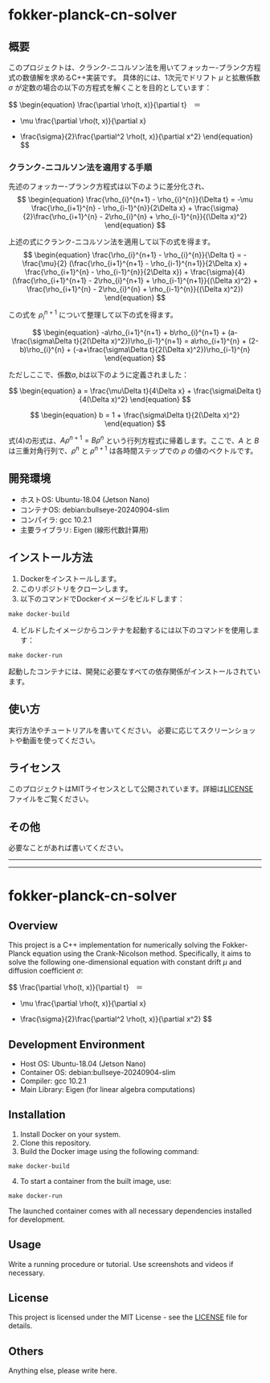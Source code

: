 # fokker-planck-cn-solver

## 概要
このプロジェクトは、クランク-ニコルソン法を用いてフォッカー-プランク方程式の数値解を求めるC++実装です。
具体的には、1次元でドリフト $\mu$ と拡散係数 $\sigma$ が定数の場合の以下の方程式を解くことを目的としています：

$$ 
\begin{equation}
\frac{\partial \rho(t, x)}{\partial t}　＝
- \mu \frac{\partial \rho(t, x)}{\partial x}
+ \frac{\sigma}{2}\frac{\partial^2 \rho(t, x)}{\partial x^2}
\end{equation}
$$

### クランク-ニコルソン法を適用する手順
先述のフォッカー-プランク方程式は以下のように差分化され、
$$
\begin{equation}
\frac{\rho_{i}^{n+1} - \rho_{i}^{n}}{\Delta t} = -\mu \frac{\rho_{i+1}^{n} - \rho_{i-1}^{n}}{2\Delta x} + \frac{\sigma}{2}\frac{\rho_{i+1}^{n} - 2\rho_{i}^{n} + \rho_{i-1}^{n}}{(\Delta x)^2}
\end{equation}
$$

上述の式にクランク-ニコルソン法を適用して以下の式を得ます。
$$
\begin{equation}
\frac{\rho_{i}^{n+1} - \rho_{i}^{n}}{\Delta t} = -\frac{\mu}{2} (\frac{\rho_{i+1}^{n+1} - \rho_{i-1}^{n+1}}{2\Delta x} + \frac{\rho_{i+1}^{n} - \rho_{i-1}^{n}}{2\Delta x}) + \frac{\sigma}{4}(\frac{\rho_{i+1}^{n+1} - 2\rho_{i}^{n+1} + \rho_{i-1}^{n+1}}{(\Delta x)^2} + \frac{\rho_{i+1}^{n} - 2\rho_{i}^{n} + \rho_{i-1}^{n}}{(\Delta x)^2})
\end{equation}
$$

この式を $\rho_{i}^{n+1}$ について整理して以下の式を得ます。

$$
\begin{equation}
-a\rho_{i+1}^{n+1} + b\rho_{i}^{n+1} + (a-\frac{\sigma\Delta t}{2(\Delta x)^2})\rho_{i-1}^{n+1} = a\rho_{i+1}^{n} + (2-b)\rho_{i}^{n} + (-a+\frac{\sigma\Delta t}{2(\Delta x)^2})\rho_{i-1}^{n} 
\end{equation} 
$$

ただしここで、係数$a, b$は以下のように定義されました：

$$
\begin{equation}
a = \frac{\mu\Delta t}{4\Delta x} + \frac{\sigma\Delta t}{4(\Delta x)^2}
\end{equation}
$$

$$
\begin{equation}
b = 1 + \frac{\sigma\Delta t}{2(\Delta x)^2}
\end{equation}
$$

式(4)の形式は、$A\rho^{n+1} = B\rho^{n}$ という行列方程式に帰着します。ここで、$A$ と $B$ は三重対角行列で、$\rho^{n}$ と $\rho^{n+1}$ は各時間ステップでの $\rho$ の値のベクトルです。

## 開発環境
- ホストOS: Ubuntu-18.04 (Jetson Nano)
- コンテナOS: debian:bullseye-20240904-slim
- コンパイラ: gcc 10.2.1
- 主要ライブラリ: Eigen (線形代数計算用)

## インストール方法
1. Dockerをインストールします。
2. このリポジトリをクローンします。
3. 以下のコマンドでDockerイメージをビルドします：
```
make docker-build
```
4. ビルドしたイメージからコンテナを起動するには以下のコマンドを使用します：
```
make docker-run
```
起動したコンテナには、開発に必要なすべての依存関係がインストールされています。

## 使い方
実行方法やチュートリアルを書いてください。
必要に応じてスクリーンショットや動画を使ってください。

## ライセンス
このプロジェクトはMITライセンスとして公開されています。詳細は[LICENSE](LICENSE) ファイルをご覧ください。

## その他
必要なことがあれば書いてください。

_____
-----

# fokker-planck-cn-solver

## Overview
This project is a C++ implementation for numerically solving the Fokker-Planck equation using the Crank-Nicolson method.
Specifically, it aims to solve the following one-dimensional equation with constant drift $\mu$ and diffusion coefficient $\sigma$:

$$ \frac{\partial \rho(t, x)}{\partial t}　＝
- \mu \frac{\partial \rho(t, x)}{\partial x}
+ \frac{\sigma}{2}\frac{\partial^2 \rho(t, x)}{\partial x^2}
$$

## Development Environment
- Host OS: Ubuntu-18.04 (Jetson Nano)
- Container OS: debian:bullseye-20240904-slim
- Compiler: gcc 10.2.1
- Main Library: Eigen (for linear algebra computations)

## Installation
1. Install Docker on your system.
2. Clone this repository.
3. Build the Docker image using the following command:

```
make docker-build
```
4. To start a container from the built image, use:
```
make docker-run
```
The launched container comes with all necessary dependencies installed for development.

## Usage
Write a running procedure or tutorial.
Use screenshots and videos if necessary.

## License
This project is licensed under the MIT License - see the [LICENSE](LICENSE) file for details.

## Others
Anything else, please write here.